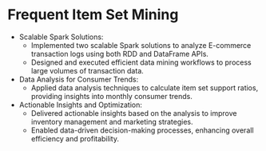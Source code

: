 # Frequent Item Set Mining

- Scalable Spark Solutions:
  - Implemented two scalable Spark solutions to analyze E-commerce transaction logs using both RDD and DataFrame APIs.
  - Designed and executed efficient data mining workflows to process large volumes of transaction data.
- Data Analysis for Consumer Trends:
  - Applied data analysis techniques to calculate item set support ratios, providing insights into monthly consumer trends.
- Actionable Insights and Optimization:
  - Delivered actionable insights based on the analysis to improve inventory management and marketing strategies.
  - Enabled data-driven decision-making processes, enhancing overall efficiency and profitability.
